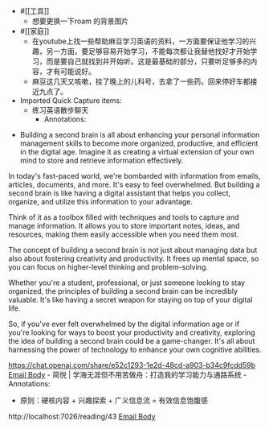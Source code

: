 - #[[工具]]
    - 想要更换一下roam 的背景图片
- #[[家庭]]
    - 在youtube上找一些帮助麻豆学习英语的资料，一方面要保证他学习的兴趣，另一方面，要足够容易开始学习，不能每次都让我替他找好才开始学习，而是要自己就找到并开始听。这是最基础的部分，只要听足够多的内容，才有可能说好。
    - 麻豆这几天又咳嗽，挂了晚上的儿科号，去拿了一些药。回来停好车都接近九点了。
- Imported Quick Capture items:
    - 练习英语散步聊天
        - Annotations:

* Building a second brain is all about enhancing your personal information management skills to become more organized, productive, and efficient in the digital age. Imagine it as creating a virtual extension of your own mind to store and retrieve information effectively.

In today's fast-paced world, we're bombarded with information from emails,
articles, documents, and more. It's easy to feel overwhelmed. But building a
second brain is like having a digital assistant that helps you collect,
organize, and utilize this information to your advantage.

Think of it as a toolbox filled with techniques and tools to capture and
manage information. It allows you to store important notes, ideas, and
resources, making them easily accessible when you need them most.

The concept of building a second brain is not just about managing data but
also about fostering creativity and productivity. It frees up mental space, so
you can focus on higher-level thinking and problem-solving.

Whether you're a student, professional, or just someone looking to stay
organized, the principles of building a second brain can be incredibly
valuable. It's like having a secret weapon for staying on top of your digital
life.

So, if you've ever felt overwhelmed by the digital information age or if
you're looking for ways to boost your productivity and creativity, exploring
the idea of building a second brain could be a game-changer. It's all about
harnessing the power of technology to enhance your own cognitive abilities.



https://chat.openai.com/share/e52c1293-1e2d-48cd-a903-b34c9fcdd59b [Email Body](https://files.todoist.com/NwbD-wbMAKx9mAApHg6A5BJ3-lh5UVOqDEotzG7GE7WnbNJI-CM8sGiM4ftceZr7/by/21878347/as/file.html)
    - 简悦 | 学海无涯但不用苦做舟：打造我的学习能力与通路系统
        - Annotations:

* 原则：硬核内容 + 兴趣探索 + 广义信息流 = 有效信息饱腹感



http://localhost:7026/reading/43 [Email Body](https://files.todoist.com/zzU-2pZLY6WcmU0Vy8XVfLuHSsO8elJXZLqS3OdUOC-ZSnezTW1EK57hNfCUFjQw/by/21878347/as/file.html)
